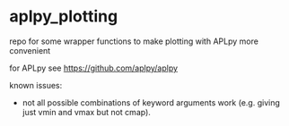 # aplpy_plotting
repo for some wrapper functions to make plotting with APLpy more convenient

for APLpy see https://github.com/aplpy/aplpy

known issues:
- not all possible combinations of keyword arguments work (e.g. giving just vmin and vmax but not cmap).
